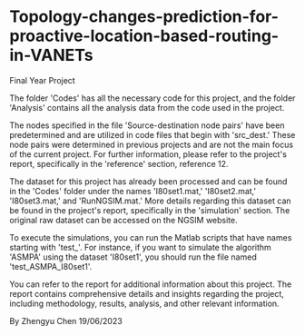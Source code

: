 # Topology-changes-prediction-for-proactive-location-based-routing-in-VANETs
Final Year Project

The folder 'Codes' has all the necessary code for this project, and the folder 'Analysis' contains all the analysis data from the code used in the project.

The nodes specified in the file 'Source-destination node pairs' have been predetermined and are utilized in code files that begin with 'src_dest.' These node pairs were determined in previous projects and are not the main focus of the current project. For further information, please refer to the project's report, specifically in the 'reference' section, reference 12.

The dataset for this project has already been processed and can be found in the 'Codes' folder under the names 'I80set1.mat,' 'I80set2.mat,' 'I80set3.mat,' and 'RunNGSIM.mat.' More details regarding this dataset can be found in the project's report, specifically in the 'simulation' section. The original raw dataset can be accessed on the NGSIM website.

To execute the simulations, you can run the Matlab scripts that have names starting with 'test_'. For instance, if you want to simulate the algorithm 'ASMPA' using the dataset 'I80set1', you should run the file named 'test_ASMPA_I80set1'.

You can refer to the report for additional information about this project. The report contains comprehensive details and insights regarding the project, including methodology, results, analysis, and other relevant information.

By Zhengyu Chen 
19/06/2023
